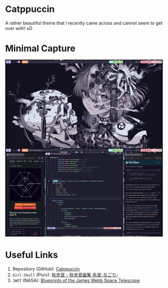 # Catppuccin
A rather beautiful theme that I recently came across and cannot seem to get
over with! xD

# Minimal Capture
![Catppuccin](../../../.assets/themes/catppuccin.png)

# Useful Links
1. Repository (GitHub): [Catppuccin](https://github.com/catppuccin/catppuccin)
2. `Girl-Skull` (Pixiv): [秋赤音 - 秋赤音画集 余波-なごり-](https://www.pixiv.net/en/artworks/79028211)
3. `JWST` (NASA): [Blueprints of the James Webb Space Telescope](https://www.nasa.gov/sites/default/files/thumbnails/image/47690335362_a9b23dc6c8_o.jpeg)
